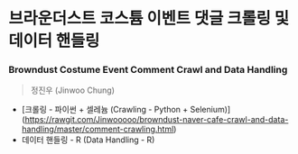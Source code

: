 # 브라운더스트 코스튬 이벤트 댓글 크롤링 및 데이터 핸들링
### Browndust Costume Event Comment Crawl and Data Handling
> 정진우 (Jinwoo Chung)

* [크롤링 - 파이썬 + 셀레늄 (Crawling - Python + Selenium)] (https://rawgit.com/Jinwooooo/browndust-naver-cafe-crawl-and-data-handling/master/comment-crawling.html)
* 데이터 핸들링 - R (Data Handling - R)
